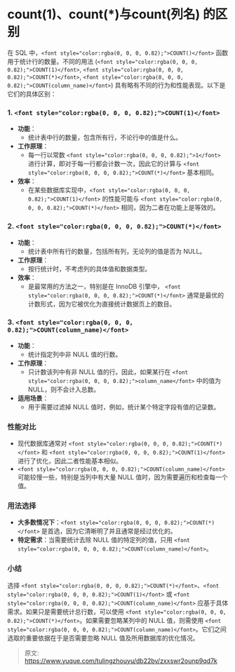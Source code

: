 # count(1)、count(*)与count(列名) 的区别

<font style="color:rgba(0, 0, 0, 0.82);">在 SQL 中，</font>`<font style="color:rgba(0, 0, 0, 0.82);">COUNT()</font>`<font style="color:rgba(0, 0, 0, 0.82);"> 函数用于统计行的数量。不同的用法 (</font>`<font style="color:rgba(0, 0, 0, 0.82);">COUNT(1)</font>`<font style="color:rgba(0, 0, 0, 0.82);">, </font>`<font style="color:rgba(0, 0, 0, 0.82);">COUNT(*)</font>`<font style="color:rgba(0, 0, 0, 0.82);">, </font>`<font style="color:rgba(0, 0, 0, 0.82);">COUNT(column_name)</font>`<font style="color:rgba(0, 0, 0, 0.82);">) 具有略有不同的行为和性能表现。以下是它们的具体区别：</font>

### <font style="color:rgba(0, 0, 0, 0.82);">1.</font><font style="color:rgba(0, 0, 0, 0.82);"> </font>`<font style="color:rgba(0, 0, 0, 0.82);">COUNT(1)</font>`
+ **<font style="color:rgba(0, 0, 0, 0.82);">功能</font>**<font style="color:rgba(0, 0, 0, 0.82);">：</font>
    - <font style="color:rgba(0, 0, 0, 0.82);">统计表中行的数量，包含所有行，不论行中的值是什么。</font>
+ **<font style="color:rgba(0, 0, 0, 0.82);">工作原理</font>**<font style="color:rgba(0, 0, 0, 0.82);">：</font>
    - <font style="color:rgba(0, 0, 0, 0.82);">每一行以常数</font><font style="color:rgba(0, 0, 0, 0.82);"> </font>`<font style="color:rgba(0, 0, 0, 0.82);">1</font>`<font style="color:rgba(0, 0, 0, 0.82);"> </font><font style="color:rgba(0, 0, 0, 0.82);">进行计算，即对于每一行都会计数一次，因此它的计算与</font><font style="color:rgba(0, 0, 0, 0.82);"> </font>`<font style="color:rgba(0, 0, 0, 0.82);">COUNT(*)</font>`<font style="color:rgba(0, 0, 0, 0.82);"> </font><font style="color:rgba(0, 0, 0, 0.82);">基本相同。</font>
+ **<font style="color:rgba(0, 0, 0, 0.82);">效率</font>**<font style="color:rgba(0, 0, 0, 0.82);">：</font>
    - <font style="color:rgba(0, 0, 0, 0.82);">在某些数据库实现中，</font>`<font style="color:rgba(0, 0, 0, 0.82);">COUNT(1)</font>`<font style="color:rgba(0, 0, 0, 0.82);"> </font><font style="color:rgba(0, 0, 0, 0.82);">的性能可能与</font><font style="color:rgba(0, 0, 0, 0.82);"> </font>`<font style="color:rgba(0, 0, 0, 0.82);">COUNT(*)</font>`<font style="color:rgba(0, 0, 0, 0.82);"> </font><font style="color:rgba(0, 0, 0, 0.82);">相同，因为二者在功能上是等效的。</font>

### <font style="color:rgba(0, 0, 0, 0.82);">2.</font><font style="color:rgba(0, 0, 0, 0.82);"> </font>`<font style="color:rgba(0, 0, 0, 0.82);">COUNT(*)</font>`
+ **<font style="color:rgba(0, 0, 0, 0.82);">功能</font>**<font style="color:rgba(0, 0, 0, 0.82);">：</font>
    - <font style="color:rgba(0, 0, 0, 0.82);">统计表中所有行的数量，包括所有列，无论列的值是否为 NULL。</font>
+ **<font style="color:rgba(0, 0, 0, 0.82);">工作原理</font>**<font style="color:rgba(0, 0, 0, 0.82);">：</font>
    - <font style="color:rgba(0, 0, 0, 0.82);">按行统计时，不考虑列的具体值和数据类型。</font>
+ **<font style="color:rgba(0, 0, 0, 0.82);">效率</font>**<font style="color:rgba(0, 0, 0, 0.82);">：</font>
    - <font style="color:rgba(0, 0, 0, 0.82);">是最常用的方法之一，特别是在 InnoDB 引擎中，</font><font style="color:rgba(0, 0, 0, 0.82);"> </font>`<font style="color:rgba(0, 0, 0, 0.82);">COUNT(*)</font>`<font style="color:rgba(0, 0, 0, 0.82);"> </font><font style="color:rgba(0, 0, 0, 0.82);">通常是最优的计数形式，因为它被优化为直接统计数据页上的数目。</font>

### <font style="color:rgba(0, 0, 0, 0.82);">3.</font><font style="color:rgba(0, 0, 0, 0.82);"> </font>`<font style="color:rgba(0, 0, 0, 0.82);">COUNT(column_name)</font>`
+ **<font style="color:rgba(0, 0, 0, 0.82);">功能</font>**<font style="color:rgba(0, 0, 0, 0.82);">：</font>
    - <font style="color:rgba(0, 0, 0, 0.82);">统计指定列中非 NULL 值的行数。</font>
+ **<font style="color:rgba(0, 0, 0, 0.82);">工作原理</font>**<font style="color:rgba(0, 0, 0, 0.82);">：</font>
    - <font style="color:rgba(0, 0, 0, 0.82);">只计数该列中有非 NULL 值的行。因此，如果某行在</font><font style="color:rgba(0, 0, 0, 0.82);"> </font>`<font style="color:rgba(0, 0, 0, 0.82);">column_name</font>`<font style="color:rgba(0, 0, 0, 0.82);"> </font><font style="color:rgba(0, 0, 0, 0.82);">中的值为 NULL，则不会计入总数。</font>
+ **<font style="color:rgba(0, 0, 0, 0.82);">适用场景</font>**<font style="color:rgba(0, 0, 0, 0.82);">：</font>
    - <font style="color:rgba(0, 0, 0, 0.82);">用于需要过滤掉 NULL 值时，例如，统计某个特定字段有值的记录数。</font>

### <font style="color:rgba(0, 0, 0, 0.82);">性能对比</font>
+ <font style="color:rgba(0, 0, 0, 0.82);">现代数据库通常对</font><font style="color:rgba(0, 0, 0, 0.82);"> </font>`<font style="color:rgba(0, 0, 0, 0.82);">COUNT(*)</font>`<font style="color:rgba(0, 0, 0, 0.82);"> </font><font style="color:rgba(0, 0, 0, 0.82);">和</font><font style="color:rgba(0, 0, 0, 0.82);"> </font>`<font style="color:rgba(0, 0, 0, 0.82);">COUNT(1)</font>`<font style="color:rgba(0, 0, 0, 0.82);"> </font><font style="color:rgba(0, 0, 0, 0.82);">进行了优化，因此二者性能基本相似。</font>
+ `<font style="color:rgba(0, 0, 0, 0.82);">COUNT(column_name)</font>`<font style="color:rgba(0, 0, 0, 0.82);"> </font><font style="color:rgba(0, 0, 0, 0.82);">可能较慢一些，特别是当列中有大量 NULL 值时，因为需要遍历和检查每一个值。</font>

### <font style="color:rgba(0, 0, 0, 0.82);">用法选择</font>
+ **<font style="color:rgba(0, 0, 0, 0.82);">大多数情况下</font>**<font style="color:rgba(0, 0, 0, 0.82);">：</font>`<font style="color:rgba(0, 0, 0, 0.82);">COUNT(*)</font>`<font style="color:rgba(0, 0, 0, 0.82);"> </font><font style="color:rgba(0, 0, 0, 0.82);">是首选，因为它清晰明了并且通常是经过优化的。</font>
+ **<font style="color:rgba(0, 0, 0, 0.82);">特定需求</font>**<font style="color:rgba(0, 0, 0, 0.82);">：当需要统计去除 NULL 值的特定列的值，只用</font><font style="color:rgba(0, 0, 0, 0.82);"> </font>`<font style="color:rgba(0, 0, 0, 0.82);">COUNT(column_name)</font>`<font style="color:rgba(0, 0, 0, 0.82);">。</font>

### <font style="color:rgba(0, 0, 0, 0.82);">小结</font>
<font style="color:rgba(0, 0, 0, 0.82);">选择 </font>`<font style="color:rgba(0, 0, 0, 0.82);">COUNT(*)</font>`<font style="color:rgba(0, 0, 0, 0.82);">、</font>`<font style="color:rgba(0, 0, 0, 0.82);">COUNT(1)</font>`<font style="color:rgba(0, 0, 0, 0.82);"> 或 </font>`<font style="color:rgba(0, 0, 0, 0.82);">COUNT(column_name)</font>`<font style="color:rgba(0, 0, 0, 0.82);"> 应基于具体需求。如果只是需要统计总行数，可以使用 </font>`<font style="color:rgba(0, 0, 0, 0.82);">COUNT(*)</font>`<font style="color:rgba(0, 0, 0, 0.82);">。如果需要忽略某列中的 NULL 值，则需使用 </font>`<font style="color:rgba(0, 0, 0, 0.82);">COUNT(column_name)</font>`<font style="color:rgba(0, 0, 0, 0.82);">。它们之间选取的重要依据在于是否需要忽略 NULL 值及所用数据库的优化情况。</font>



> 原文: <https://www.yuque.com/tulingzhouyu/db22bv/zxxswr2ounp9qd7k>
